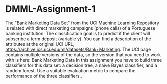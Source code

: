 # DMML-Assignment-1
The "Bank Marketing Data Set" from the UCI Machine Learning Repository is related with direct marketing campaigns (phone calls) of a Portuguese banking institution.  The classification goal is to predict if the client will subscribe a term deposit (variable y). You can find a description of the attributes at the original UCI URL, https://archive.ics.uci.edu/ml/datasets/Bank+Marketing.  The UCI page contains multiple versions of the data, so the version that you need to work with is here:  Bank Marketing Data In this assignment you have to build three classifiers for this data set: a decision tree, a naïve Bayes classifier, and a random forest. Use a suitable evaluation metric to compare the performance of the three classifiers..
